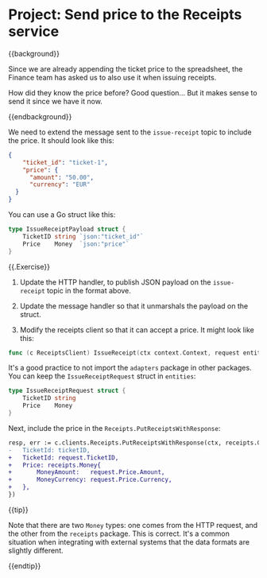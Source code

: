 # Project: Send price to the Receipts service

{{background}}

Since we are already appending the ticket price to the spreadsheet, 
the Finance team has asked us to also use it when issuing receipts.

How did they know the price before? Good question...
But it makes sense to send it since we have it now.

{{endbackground}}

We need to extend the message sent to the `issue-receipt` topic to include the price.
It should look like this:

```json
{
    "ticket_id": "ticket-1",
    "price": {
      "amount": "50.00",
      "currency": "EUR"
  }
}
```

You can use a Go struct like this:

```go
type IssueReceiptPayload struct {
    TicketID string `json:"ticket_id"`
    Price    Money  `json:"price"`
}
```

{{.Exercise}}

1. Update the HTTP handler, to publish JSON payload on the `issue-receipt` topic in the format above.

2. Update the message handler so that it unmarshals the payload on the struct.

3. Modify the receipts client so that it can accept a price. It might look like this:

```go
func (c ReceiptsClient) IssueReceipt(ctx context.Context, request entities.IssueReceiptRequest) error {
```

It's a good practice to not import the `adapters` package in other packages.
You can keep the `IssueReceiptRequest` struct in `entities`:

```go
type IssueReceiptRequest struct {
    TicketID string
    Price    Money
}
```

Next, include the price in the `Receipts.PutReceiptsWithResponse`:

```diff
resp, err := c.clients.Receipts.PutReceiptsWithResponse(ctx, receipts.CreateReceipt{
-	TicketId: ticketID,
+	TicketId: request.TicketID,
+	Price: receipts.Money{
+		MoneyAmount:   request.Price.Amount,
+		MoneyCurrency: request.Price.Currency,
+	},
})
```

{{tip}}

Note that there are two `Money` types: one comes from the HTTP request, and the other from the `receipts` package.
This is correct. It's a common situation when integrating with external systems that the data formats are slightly different.

{{endtip}}
